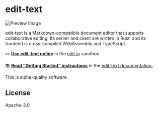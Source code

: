 # edit-text

![Preview Image](https://user-images.githubusercontent.com/80639/42796912-9f2ae852-895a-11e8-9aae-9dede91296bf.png)

edit-text is a Markdown-compatible document editor that supports collaborative editing. Its server and client are written in Rust, and its frontend is cross-compiled WebAssembly and TypeScript.

✏️ [**Use edit-text online**](http://sandbox.edit.io/) in the [edit.io](http://edit.io) sandbox.

📚 [**Read "Getting Started" instructions**](http://timryan.org/edit-text/book/getting-started.html) in the [edit-text documentation.](http://tcr.github.io/edit-text/)

This is alpha-quality software.

## License

Apache-2.0
